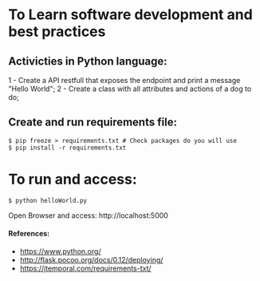 # To Learn software development and best practices

## Activicties in Python language:
1 - Create a API restfull that exposes the endpoint and print a message "Hello World";
2 - Create a class with all attributes and actions of a dog to do;

## Create and run requirements file:
```shell
$ pip freeze > requirements.txt # Check packages do you will use
$ pip install -r requirements.txt
```

# To run and access:
```shell
$ python helloWorld.py
```

Open Browser and access: http://localhost:5000

#### References:
* https://www.python.org/
* http://flask.pocoo.org/docs/0.12/deploying/
* https://jtemporal.com/requirements-txt/